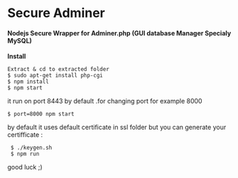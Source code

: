 # Secure Adminer 
#### Nodejs Secure Wrapper for Adminer.php (GUI database Manager Specialy MySQL)

**Install**

```
Extract & cd to extracted folder
$ sudo apt-get install php-cgi
$ npm install
$ npm start

```

it run on port 8443 by default .for changing port for example 8000
```
$ port=8000 npm start
```

by default it uses default certificate in ssl folder but 
you can generate your certifficate :
```
 $ ./keygen.sh
 $ npm run
```



good luck ;)